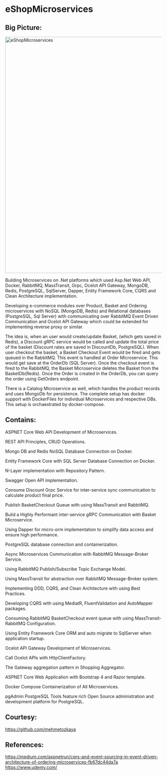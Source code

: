 # eShopMicroservices

## Big Picture:

<img width="759" alt="eShopMicroservices" src="https://user-images.githubusercontent.com/16538471/139402051-c5552c9e-086c-456d-9517-b45d33e13163.png">


Building Microservices on .Net platforms which used Asp.Net Web API, Docker, RabbitMQ, MassTransit, Grpc, Ocelot API Gateway, MongoDB, Redis, PostgreSQL, SqlServer, Dapper, Entity Framework Core, CQRS and Clean Architecture implementation.

Developing e-commerce modules over Product, Basket and Ordering microservices with NoSQL (MongoDB, Redis) and Relational databases (PostgreSQL, Sql Server) with communicating over RabbitMQ Event Driven Communication and Ocelot API Gateway which could be extended for implementing reverse proxy or similar.

The idea is, when an user would create/update Basket, (which gets saved in Redis), a Discount gRPC service would be called and update the total price of the basket (Discount rates are saved in DiscountDb, PostgreSQL). When user checkout the basket, a Basket Checkout Event would be fired and gets queued in the RabbitMQ. This event is handled at Order Microservice. This would get save at the OrderDb (SQL Server). Once the checkout event is fired to the RabbitMQ, the Basket Microservice deletes the Basket from the BasketDb(Redis). Once the Order is created in the OrderDb, you can query the order using GetOrders endpoint.

There is a Catalog Microservice as well, which handles the product records and uses MongoDb for persistence.
The complete setup has docker support with DockerFiles for individual Microservices and respective DBs. This setup is orchaestrated by docker-compose.

## Contains:
ASPNET Core Web API Development of Microservices.

REST API Principles, CRUD Operations.

Mongo DB and Redis NoSQL Database Connection on Docker.

Entity Framework Core with SQL Server Database Connection on Docker.

N-Layer implementation with Repository Pattern.

Swagger Open API implementation.

Consume Discount Grpc Service for inter-service sync communication to calculate product final price.

Publish BasketCheckout Queue with using MassTransit and RabbitMQ.

Build a Highly Performant inter-service gRPC Communication with Basket Microservice.

Using Dapper for micro-orm implementation to simplify data access and ensure high performance.

PostgreSQL database connection and containerization.

Async Microservices Communication with RabbitMQ Message-Broker Service.

Using RabbitMQ Publish/Subscribe Topic Exchange Model.

Using MassTransit for abstraction over RabbitMQ Message-Broker system.

Implementing DDD, CQRS, and Clean Architecture with using Best Practices.

Developing CQRS with using MediatR, FluentValidation and AutoMapper packages.

Consuming RabbitMQ BasketCheckout event queue with using MassTransit-RabbitMQ Configuration.

Using Entity Framework Core ORM and auto migrate to SqlServer when application startup.

Ocelot API Gateway Development of Microservices.

Call Ocelot APIs with HttpClientFactory.

The Gateway aggregation pattern in Shopping Aggregator.

ASPNET Core Web Application with Bootstrap 4 and Razor template.

Docker Compose Containerization of All Microservices.

pgAdmin PostgreSQL Tools feature rich Open Source administration and development platform for PostgreSQL.

## Courtesy: 
https://github.com/mehmetozkaya

## References:
https://medium.com/aspnetrun/cqrs-and-event-sourcing-in-event-driven-architecture-of-ordering-microservices-fb67dc44da7a
https://www.udemy.com/
